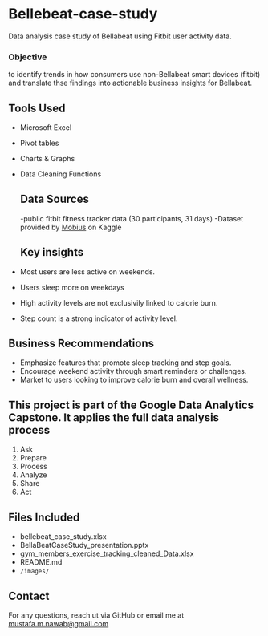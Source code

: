 # Bellebeat-case-study
Data analysis case study of Bellabeat using Fitbit user activity data.

### Objective
to identify trends in how consumers use non-Bellabeat smart devices (fitbit) and translate thse findings into actionable business insights for Bellabeat. 

## Tools Used
- Microsoft Excel
- Pivot tables
- Charts & Graphs
- Data Cleaning Functions

  ## Data Sources
  -public fitbit fitness tracker data (30 participants, 31 days)
  -Dataset provided by [Mobius](https://www.kaggle.com/datasets/arashnic/fitbit) on Kaggle

  ## Key insights
- Most users are less active on weekends.
- Users sleep more on weekdays
- High activity levels are not exclusivily linked to calorie burn.
- Step count is a strong indicator of activity level.

## Business Recommendations
- Emphasize features that promote sleep tracking and step goals.
- Encourage weekend activity through smart reminders or challenges.
- Market to users looking to improve calorie burn and overall wellness.

## This project is part of the Google Data Analytics Capstone. It applies the full data analysis process
1. Ask
2. Prepare
3. Process
4. Analyze
5. Share
6. Act

## Files Included
- bellebeat_case_study.xlsx
- BellaBeatCaseStudy_presentation.pptx
- gym_members_exercise_tracking_cleaned_Data.xlsx
- README.md
- `/images/`

## Contact
For any questions, reach ut via GitHub or email me at mustafa.m.nawab@gmail.com
